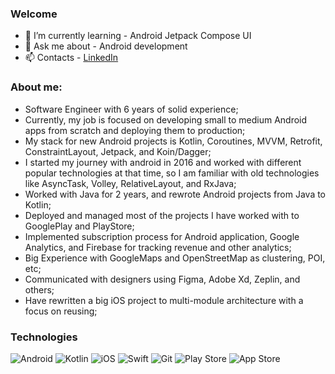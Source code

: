 ### Welcome

- 🌱 I’m currently learning - Android Jetpack Compose UI
- 💬 Ask me about - Android development
- 📫 Contacts -  [LinkedIn](https://www.linkedin.com/in/konstantyn-prysiazhnyi-031505138/)

### About me:
- Software Engineer with 6 years of solid experience;
- Currently, my job is focused on developing small to medium Android apps from scratch and deploying them to production;
- My stack for new Android projects is Kotlin, Coroutines, MVVM, Retrofit, ConstraintLayout, Jetpack, and Koin/Dagger;
- I started my journey with android in 2016 and worked with different popular technologies at that time, so I am familiar with old technologies like AsyncTask, Volley, RelativeLayout, and RxJava;
- Worked with Java for 2 years, and rewrote Android projects from Java to Kotlin;
- Deployed and managed most of the projects I have worked with to GooglePlay and PlayStore;
- Implemented subscription process for Android application, Google Analytics, and Firebase for tracking revenue and other analytics;
- Big Experience with GoogleMaps and OpenStreetMap as clustering, POI, etc;
- Communicated with designers using Figma, Adobe Xd, Zeplin, and others;
- Have rewritten a big iOS project to multi-module architecture with a focus on reusing;

### Technologies

![Android](https://img.shields.io/badge/Android-3DDC84?style=for-the-badge&logo=android&logoColor=white)
![Kotlin](https://img.shields.io/badge/kotlin-%230095D5.svg?style=for-the-badge&logo=kotlin&logoColor=white)
![iOS](https://img.shields.io/badge/iOS-000000?style=for-the-badge&logo=ios&logoColor=white)
![Swift](https://img.shields.io/badge/swift-%23FA7343.svg?style=for-the-badge&logo=swift&logoColor=white)
![Git](https://img.shields.io/badge/git-%23F05033.svg?style=for-the-badge&logo=git&logoColor=white)
![Play Store](https://img.shields.io/badge/Google_Play-414141?style=for-the-badge&logo=google-play&logoColor=white")
![App Store](https://img.shields.io/badge/App_Store-0D96F6?style=for-the-badge&logo=app-store&logoColor=white")
